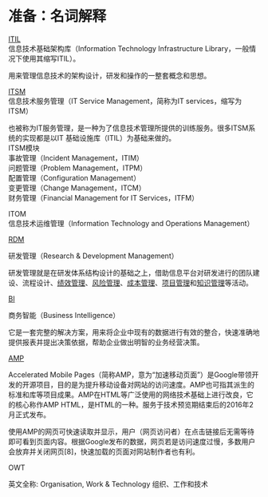 # 准备：名词解释

[ITIL](https://zh.wikipedia.org/wiki/信息技术基础架构库)  
信息技术基础架构库（Information Technology Infrastructure Library，一般情况下使用其缩写ITIL）。

用来管理信息技术的架构设计，研发和操作的一整套概念和思想。

[ITSM](https://zh.wikipedia.org/wiki/資訊科技服務管理)  
信息技术服务管理（IT Service Management，简称为IT services，缩写为ITSM）

也被称为IT服务管理，是一种为了信息技术管理所提供的训练服务。很多ITSM系统的实现都是以IT 基础设施库（ITIL）为基础来做的。  
ITSM模块  
事故管理（Incident Management，ITIM）  
问题管理（Problem Management，ITPM）  
配置管理（Configuration Management）  
变更管理（Change Management，ITCM）  
财务管理（Financial Management for IT Services，ITFM）

ITOM  
信息技术运维管理（Information Technology and Operations Management）

[RDM](http://wiki.mbalib.com/wiki/研发管理)

研发管理（Research & Development Management）

研发管理就是在研发体系结构设计的基础之上，借助信息平台对研发进行的团队建设、流程设计、[绩效管理](http://wiki.mbalib.com/wiki/绩效管理)、[风险管理](http://wiki.mbalib.com/wiki/风险管理)、[成本管理](http://wiki.mbalib.com/wiki/成本管理)、[项目管理](http://wiki.mbalib.com/wiki/项目管理)和[知识管理](http://wiki.mbalib.com/wiki/知识管理)等活动。

[BI](https://baike.baidu.com/item/BI/4579902)

商务智能（Business Intelligence）

它是一套完整的解决方案，用来将企业中现有的数据进行有效的整合，快速准确地提供报表并提出决策依据，帮助企业做出明智的业务经营决策。

[AMP](https://zh.wikipedia.org/wiki/Accelerated_Mobile_Pages)

Accelerated Mobile Pages（简称AMP，意为“加速移动页面”）是Google带领开发的开源项目，目的是为提升移动设备对网站的访问速度。AMP也可指其派生的标准和库等项目成果。AMP在HTML等广泛使用的网络技术基础上进行改良，它的核心称作AMP HTML，是HTML的一种。服务于技术预览期结束后的2016年2月正式发布。

使用AMP的网页可快速读取并显示，用户（网页访问者）在点击链接后无需等待即可看到页面内容。根据Google发布的数据，网页若是访问速度过慢，多数用户会放弃并关闭网页\[8\]，快速加载的页面对网站制作者也有利。

OWT

英文全称: Organisation, Work & Technology 组织、工作和技术

